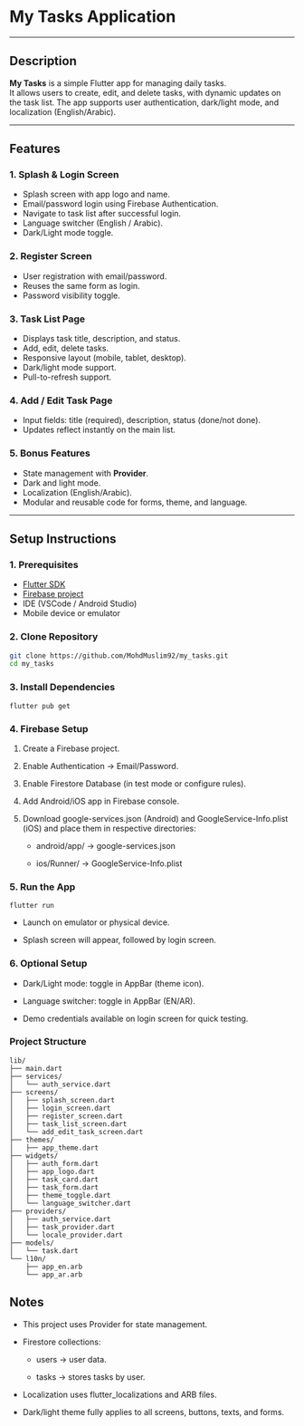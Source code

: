 # My Tasks Application

---

## Description
**My Tasks** is a simple Flutter app for managing daily tasks.  
It allows users to create, edit, and delete tasks, with dynamic updates on the task list. The app supports user authentication, dark/light mode, and localization (English/Arabic).

---

## Features

### 1. Splash & Login Screen
- Splash screen with app logo and name.
- Email/password login using Firebase Authentication.
- Navigate to task list after successful login.
- Language switcher (English / Arabic).
- Dark/Light mode toggle.

### 2. Register Screen
- User registration with email/password.
- Reuses the same form as login.
- Password visibility toggle.

### 3. Task List Page
- Displays task title, description, and status.
- Add, edit, delete tasks.
- Responsive layout (mobile, tablet, desktop).
- Dark/light mode support.
- Pull-to-refresh support.

### 4. Add / Edit Task Page
- Input fields: title (required), description, status (done/not done).
- Updates reflect instantly on the main list.

### 5. Bonus Features
- State management with **Provider**.
- Dark and light mode.
- Localization (English/Arabic).
- Modular and reusable code for forms, theme, and language.

---

## Setup Instructions

### 1. Prerequisites
- [Flutter SDK](https://flutter.dev/docs/get-started/install)
- [Firebase project](https://console.firebase.google.com/)
- IDE (VSCode / Android Studio)
- Mobile device or emulator

### 2. Clone Repository
```bash
git clone https://github.com/MohdMuslim92/my_tasks.git
cd my_tasks
```

### 3. Install Dependencies
```
flutter pub get
```
### 4. Firebase Setup

1. Create a Firebase project.

2. Enable Authentication → Email/Password.

3. Enable Firestore Database (in test mode or configure rules).

4. Add Android/iOS app in Firebase console.

5. Download google-services.json (Android) and GoogleService-Info.plist (iOS) and place them in respective directories:

    - android/app/ → google-services.json

    - ios/Runner/ → GoogleService-Info.plist

### 5. Run the App
```
flutter run
```


- Launch on emulator or physical device.

- Splash screen will appear, followed by login screen.

### 6. Optional Setup

- Dark/Light mode: toggle in AppBar (theme icon).

- Language switcher: toggle in AppBar (EN/AR).

- Demo credentials available on login screen for quick testing.

### Project Structure

```
lib/
├── main.dart
├── services/
│   └── auth_service.dart
├── screens/
│   ├── splash_screen.dart
│   ├── login_screen.dart
│   ├── register_screen.dart
│   ├── task_list_screen.dart
│   └── add_edit_task_screen.dart
├── themes/
│   ├── app_theme.dart
├── widgets/
│   ├── auth_form.dart
│   ├── app_logo.dart
│   ├── task_card.dart
│   ├── task_form.dart
│   ├── theme_toggle.dart
│   └── language_switcher.dart
├── providers/
│   ├── auth_service.dart
│   ├── task_provider.dart
│   └── locale_provider.dart
├── models/
│   └── task.dart
└── l10n/
    ├── app_en.arb
    └── app_ar.arb
```

## Notes

- This project uses Provider for state management.

- Firestore collections:

    * users → user data.

    * tasks → stores tasks by user.

- Localization uses flutter_localizations and ARB files.

- Dark/light theme fully applies to all screens, buttons, texts, and forms.

